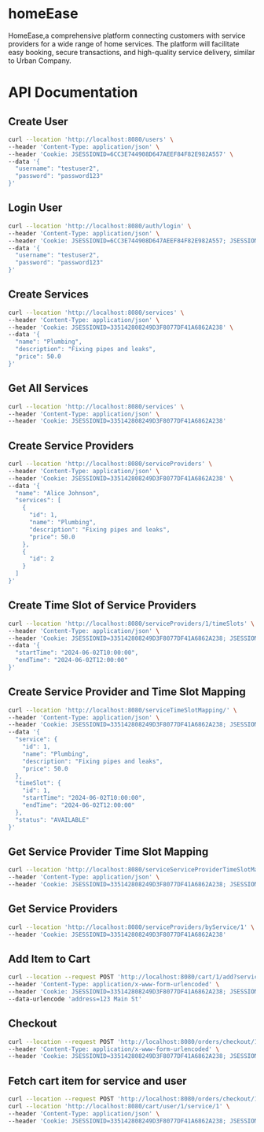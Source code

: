 # homeEase
HomeEase,a comprehensive platform connecting customers with service providers for a wide range of home services. The platform will facilitate easy booking, secure transactions, and high-quality service delivery, similar to Urban Company.
# API Documentation

## Create User

```bash
curl --location 'http://localhost:8080/users' \
--header 'Content-Type: application/json' \
--header 'Cookie: JSESSIONID=6CC3E744908D647AEEF84F82E982A557' \
--data '{
  "username": "testuser2",
  "password": "password123"
}'
```

## Login User

```bash
curl --location 'http://localhost:8080/auth/login' \
--header 'Content-Type: application/json' \
--header 'Cookie: JSESSIONID=6CC3E744908D647AEEF84F82E982A557; JSESSIONID=335142808249D3F8077DF41A6862A238' \
--data '{
  "username": "testuser2",
  "password": "password123"
}'
```

## Create Services

```bash
curl --location 'http://localhost:8080/services' \
--header 'Content-Type: application/json' \
--header 'Cookie: JSESSIONID=335142808249D3F8077DF41A6862A238' \
--data '{
  "name": "Plumbing",
  "description": "Fixing pipes and leaks",
  "price": 50.0
}'
```

## Get All Services

```bash
curl --location 'http://localhost:8080/services' \
--header 'Content-Type: application/json' \
--header 'Cookie: JSESSIONID=335142808249D3F8077DF41A6862A238'
```

## Create Service Providers

```bash
curl --location 'http://localhost:8080/serviceProviders' \
--header 'Content-Type: application/json' \
--header 'Cookie: JSESSIONID=335142808249D3F8077DF41A6862A238' \
--data '{
  "name": "Alice Johnson",
  "services": [
    {
      "id": 1,
      "name": "Plumbing",
      "description": "Fixing pipes and leaks",
      "price": 50.0
    },
    {
      "id": 2
    }
  ]
}'
```

## Create Time Slot of Service Providers

```bash
curl --location 'http://localhost:8080/serviceProviders/1/timeSlots' \
--header 'Content-Type: application/json' \
--header 'Cookie: JSESSIONID=335142808249D3F8077DF41A6862A238; JSESSIONID=335142808249D3F8077DF41A6862A238' \
--data '{
  "startTime": "2024-06-02T10:00:00", 
  "endTime": "2024-06-02T12:00:00"
}'
```

## Create Service Provider and Time Slot Mapping

```bash
curl --location 'http://localhost:8080/serviceTimeSlotMapping/' \
--header 'Content-Type: application/json' \
--header 'Cookie: JSESSIONID=335142808249D3F8077DF41A6862A238; JSESSIONID=335142808249D3F8077DF41A6862A238' \
--data '{
  "service": {
    "id": 1,
    "name": "Plumbing",
    "description": "Fixing pipes and leaks",
    "price": 50.0
  },
  "timeSlot": {
    "id": 1,
    "startTime": "2024-06-02T10:00:00",
    "endTime": "2024-06-02T12:00:00"
  },
  "status": "AVAILABLE"
}'
```

## Get Service Provider Time Slot Mapping

```bash
curl --location 'http://localhost:8080/serviceServiceProviderTimeSlotMapping/service/1/timeSlot/1' \
--header 'Content-Type: application/json' \
--header 'Cookie: JSESSIONID=335142808249D3F8077DF41A6862A238; JSESSIONID=335142808249D3F8077DF41A6862A238'
```

## Get Service Providers

```bash
curl --location 'http://localhost:8080/serviceProviders/byService/1' \
--header 'Cookie: JSESSIONID=335142808249D3F8077DF41A6862A238'
```

## Add Item to Cart

```bash
curl --location --request POST 'http://localhost:8080/cart/1/add?serviceId=1&serviceProviderId=1&timeSlotId=1&address=123%20Main%20St' \
--header 'Content-Type: application/x-www-form-urlencoded' \
--header 'Cookie: JSESSIONID=335142808249D3F8077DF41A6862A238; JSESSIONID=335142808249D3F8077DF41A6862A238' \
--data-urlencode 'address=123 Main St'
```

## Checkout

```bash
curl --location --request POST 'http://localhost:8080/orders/checkout/1?paymentMethod=credit_card' \
--header 'Content-Type: application/x-www-form-urlencoded' \
--header 'Cookie: JSESSIONID=335142808249D3F8077DF41A6862A238; JSESSIONID=335142808249D3F8077DF41A6862A238'
```

## Fetch cart item for service and user

```bash
curl --location --request POST 'http://localhost:8080/orders/checkout/1?paymentMethod=credit_card' \
curl --location 'http://localhost:8080/cart/user/1/service/1' \
--header 'Content-Type: application/json' \
--header 'Cookie: JSESSIONID=335142808249D3F8077DF41A6862A238; JSESSIONID=335142808249D3F8077DF41A6862A238'
```
